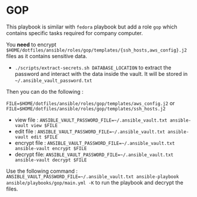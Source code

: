 # GOP

This playbook is similar with `fedora` playbook but add a role `gop` which contains specific tasks required for company computer.

You **need** to encrypt `$HOME/dotfiles/ansible/roles/gop/templates/{ssh_hosts,aws_config}.j2` files as it contains sensitive data.

- `./scripts/extract-secrets.sh DATABASE_LOCATION` to extract the password and interact with the data inside the vault. It will be stored in `~/.ansible_vault_password.txt`

Then you can do the following :

`FILE=$HOME/dotfiles/ansible/roles/gop/templates/aws_config.j2` or `FILE=$HOME/dotfiles/ansible/roles/gop/templates/ssh_hosts.j2`

- view file : `ANSIBLE_VAULT_PASSWORD_FILE=~/.ansible_vault.txt ansible-vault view $FILE`
- edit file : `ANSIBLE_VAULT_PASSWORD_FILE=~/.ansible_vault.txt ansible-vault edit $FILE`
- encrypt file : `ANSIBLE_VAULT_PASSWORD_FILE=~/.ansible_vault.txt ansible-vault encrypt $FILE`
- decrypt file: `ANSIBLE_VAULT_PASSWORD_FILE=~/.ansible_vault.txt ansible-vault decrypt $FILE`

Use the following command : `ANSIBLE_VAULT_PASSWORD_FILE=~/.ansible_vault.txt ansible-playbook ansible/playbooks/gop/main.yml -K` to run the playbook and decrypt the files.
